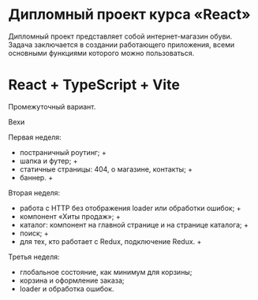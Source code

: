# Дипломный проект курса «React»

Дипломный проект представляет собой интернет-магазин обуви. Задача заключается в создании работающего приложения, всеми основными функциями которого можно пользоваться.

# React + TypeScript + Vite

Промежуточный вариант.

Вехи

Первая неделя:
+  постраничный роутинг; +
+  шапка и футер; +
+  статичные страницы: 404, о магазине, контакты; +
+  баннер. +

Вторая неделя:
+  работа с HTTP без отображения loader или обработки ошибок; +
+  компонент «Хиты продаж»; +
+  каталог: компонент на главной странице и на странице каталога; +
+  поиск; +
+  для тех, кто работает с Redux, подключение Redux. +

Третья неделя:
-  глобальное состояние, как минимум для корзины;
-  корзина и оформление заказа;
-  loader и обработка ошибок.
